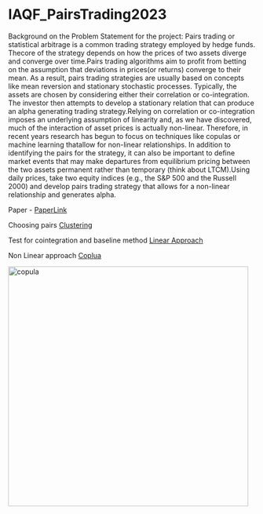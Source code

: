 # IAQF_PairsTrading2023

Background on the Problem Statement for the project:
Pairs trading or statistical arbitrage is a common trading strategy employed by hedge funds. Thecore of the strategy depends on how the prices of two assets diverge and converge over time.Pairs trading algorithms aim to profit from betting on the assumption that deviations in prices(or returns) converge to their mean. As a result, pairs trading strategies are usually based on concepts like mean reversion and stationary stochastic processes. Typically, the assets are chosen by considering either their correlation or co-integration. The investor then attempts to develop a stationary relation that can produce an alpha generating trading strategy.Relying on correlation or co-integration imposes an underlying assumption of linearity and, as we have discovered, much of the interaction of asset prices is actually non-linear. Therefore, in recent years research has begun to focus on techniques like copulas or machine learning thatallow for non-linear relationships. In addition to identifying the pairs for the strategy, it can also be important to define market events that may make departures from equilibrium pricing between the two assets permanent rather than temporary (think about LTCM).Using daily prices, take two equity indices (e.g., the S&P 500 and the Russell 2000) and develop pairs trading strategy that allows for a non-linear relationship and generates alpha.

Paper - [PaperLink](https://github.com/kohsheen1234/IAQF_PairsTrading2023/blob/main/Application%20of%20Time-Varying%20Optimal%20Copula%20and%20Mixed%20Copula%20in%20Pairs%20Trading.pdf)

Choosing pairs [Clustering](https://github.com/kohsheen1234/IAQF_PairsTrading2023/blob/main/Clustering%20and%20SVR/Clustering_new_2010.ipynb)

Test for cointegration and baseline method [Linear Approach](https://github.com/kohsheen1234/IAQF_PairsTrading2023/blob/main/Cointegration%20Test%20and%20Linear%20Approach/pairs-trading-sim.ipynb)

Non Linear approach [Coplua](https://github.com/kohsheen1234/IAQF_PairsTrading2023/blob/main/Experiment/Main%20Experiment.ipynb)

<img width="489" alt="copula" src="https://github.com/user-attachments/assets/3f642ebf-896f-4a45-a90d-491e8ae2bde1">
